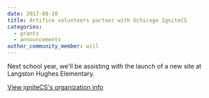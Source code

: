 ```yaml
---
date: 2017-08-10
title: Artifice volunteers partner with Uchicago IgniteCS
categories:
  - grants
  - announcements
author_community_member: will
---
```


Next school year, we'll be assisting with the launch of a new site at Langston Hughes Elementary. 

[View igniteCS's organization info](https://blueprint.uchicago.edu/organization/igniteCS)
